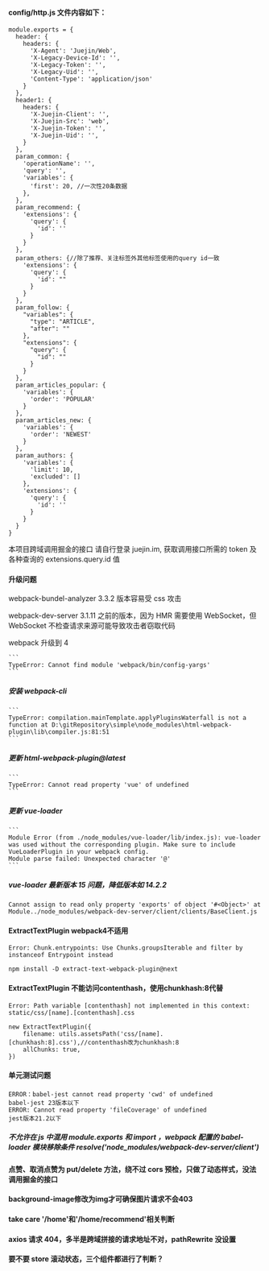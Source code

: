 #### config/http.js 文件内容如下：

```
module.exports = {
  header: {
    headers: {
      'X-Agent': 'Juejin/Web',
      'X-Legacy-Device-Id': '',
      'X-Legacy-Token': '',
      'X-Legacy-Uid': '',
      'Content-Type': 'application/json'
    }
  },
  header1: {
    headers: {
      'X-Juejin-Client': '',
      'X-Juejin-Src': 'web',
      'X-Juejin-Token': '',
      'X-Juejin-Uid': '',
    }
  },
  param_common: {
    'operationName': '',
    'query': '',
    'variables': {
      'first': 20, //一次性20条数据
    },
  },
  param_recommend: {
    'extensions': {
      'query': {
        'id': ''
      }
    }
  },
  param_others: {//除了推荐、关注标签外其他标签使用的query id一致
    'extensions': {
      'query': {
        'id': ""
      }
    }
  },
  param_follow: {
    "variables": {
      "type": "ARTICLE",
      "after": ""
    },
    "extensions": {
      "query": {
        "id": ""
      }
    }
  },
  param_articles_popular: {
    'variables': {
      'order': 'POPULAR'
    }
  },
  param_articles_new: {
    'variables': {
      'order': 'NEWEST'
    }
  },
  param_authors: {
    'variables': {
      'limit': 10,
      'excluded': []
    },
    'extensions': {
      'query': {
        'id': ''
      }
    }
  }
}
```

本项目跨域调用掘金的接口
请自行登录 juejin.im, 获取调用接口所需的 token 及各种查询的 extensions.query.id 值

#### 升级问题

webpack-bundel-analyzer 3.3.2 版本容易受 css 攻击

webpack-dev-server 3.1.11 之前的版本，因为 HMR 需要使用 WebSocket，但 WebSocket 不检查请求来源可能导致攻击者窃取代码

webpack 升级到 4

    ```
    TypeError: Cannot find module 'webpack/bin/config-yargs'
    ```

##### 安装 webpack-cli

    ```
    TypeError: compilation.mainTemplate.applyPluginsWaterfall is not a function at D:\gitRepository\simple\node_modules\html-webpack-plugin\lib\compiler.js:81:51
    ```

##### 更新 html-webpack-plugin@latest

    ```
    TypeError: Cannot read property 'vue' of undefined
    ```

##### 更新 vue-loader

    ```
    Module Error (from ./node_modules/vue-loader/lib/index.js): vue-loader was used without the corresponding plugin. Make sure to include VueLoaderPlugin in your webpack config.
    Module parse failed: Unexpected character '@'
    ```

##### vue-loader 最新版本 15 问题，降低版本如 14.2.2

```
Cannot assign to read only property 'exports' of object '#<Object>' at Module../node_modules/webpack-dev-server/client/clients/BaseClient.js
```

#### ExtractTextPlugin webpack4不适用
```
Error: Chunk.entrypoints: Use Chunks.groupsIterable and filter by instanceof Entrypoint instead

npm install -D extract-text-webpack-plugin@next
```

#### ExtractTextPlugin 不能访问contenthash，使用chunkhash:8代替
```
Error: Path variable [contenthash] not implemented in this context: static/css/[name].[contenthash].css

new ExtractTextPlugin({
    filename: utils.assetsPath('css/[name].[chunkhash:8].css'),//contenthash改为chunkhash:8
    allChunks: true,
})
```

#### 单元测试问题
```
ERROR：babel-jest cannot read property 'cwd' of undefined
babel-jest 23版本以下
ERROR: Cannot read property 'fileCoverage' of undefined
jest版本21.2以下
```

##### 不允许在 js 中混用 module.exports 和 import ，webpack 配置的 babel-loader 模块移除条件 resolve('node_modules/webpack-dev-server/client')

#### 点赞、取消点赞为 put/delete 方法，绕不过 cors 预检，只做了动态样式，没法调用掘金的接口

#### background-image修改为img才可确保图片请求不会403

#### take care '/home'和'/home/recommend'相关判断

#### axios 请求 404，多半是跨域拼接的请求地址不对，pathRewrite 没设置

#### 要不要 store 滚动状态，三个组件都进行了判断？

